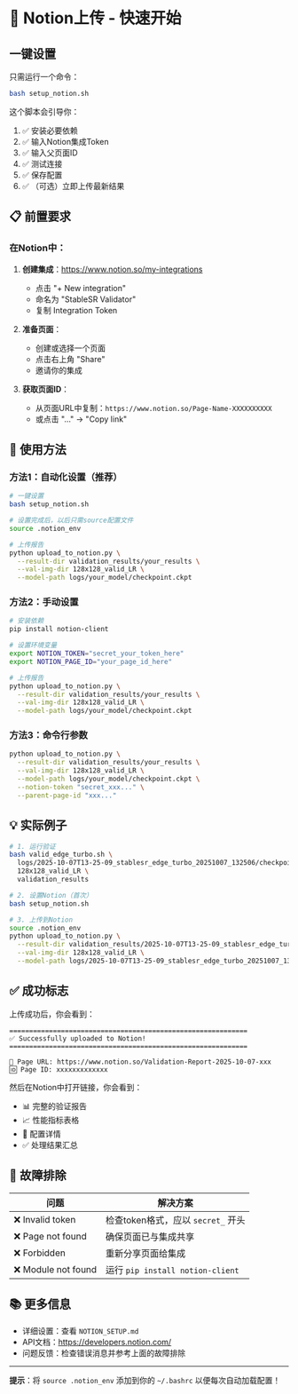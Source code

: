 # 🚀 Notion上传 - 快速开始

## 一键设置

只需运行一个命令：

```bash
bash setup_notion.sh
```

这个脚本会引导你：
1. ✅ 安装必要依赖
2. ✅ 输入Notion集成Token
3. ✅ 输入父页面ID
4. ✅ 测试连接
5. ✅ 保存配置
6. ✅ （可选）立即上传最新结果

## 📋 前置要求

### 在Notion中：

1. **创建集成**：https://www.notion.so/my-integrations
   - 点击 "+ New integration"
   - 命名为 "StableSR Validator"
   - 复制 Integration Token

2. **准备页面**：
   - 创建或选择一个页面
   - 点击右上角 "Share"
   - 邀请你的集成

3. **获取页面ID**：
   - 从页面URL中复制：`https://www.notion.so/Page-Name-XXXXXXXXXX`
   - 或点击 "..." → "Copy link"

## 🎯 使用方法

### 方法1：自动化设置（推荐）

```bash
# 一键设置
bash setup_notion.sh

# 设置完成后，以后只需source配置文件
source .notion_env

# 上传报告
python upload_to_notion.py \
  --result-dir validation_results/your_results \
  --val-img-dir 128x128_valid_LR \
  --model-path logs/your_model/checkpoint.ckpt
```

### 方法2：手动设置

```bash
# 安装依赖
pip install notion-client

# 设置环境变量
export NOTION_TOKEN="secret_your_token_here"
export NOTION_PAGE_ID="your_page_id_here"

# 上传报告
python upload_to_notion.py \
  --result-dir validation_results/your_results \
  --val-img-dir 128x128_valid_LR \
  --model-path logs/your_model/checkpoint.ckpt
```

### 方法3：命令行参数

```bash
python upload_to_notion.py \
  --result-dir validation_results/your_results \
  --val-img-dir 128x128_valid_LR \
  --model-path logs/your_model/checkpoint.ckpt \
  --notion-token "secret_xxx..." \
  --parent-page-id "xxx..."
```

## 💡 实际例子

```bash
# 1. 运行验证
bash valid_edge_turbo.sh \
  logs/2025-10-07T13-25-09_stablesr_edge_turbo_20251007_132506/checkpoints/epoch=000215.ckpt \
  128x128_valid_LR \
  validation_results

# 2. 设置Notion（首次）
bash setup_notion.sh

# 3. 上传到Notion
source .notion_env
python upload_to_notion.py \
  --result-dir validation_results/2025-10-07T13-25-09_stablesr_edge_turbo_20251007_132506_epoch=000215 \
  --val-img-dir 128x128_valid_LR \
  --model-path logs/2025-10-07T13-25-09_stablesr_edge_turbo_20251007_132506/checkpoints/epoch=000215.ckpt
```

## ✅ 成功标志

上传成功后，你会看到：

```
============================================================
✅ Successfully uploaded to Notion!
============================================================

📄 Page URL: https://www.notion.so/Validation-Report-2025-10-07-xxx
🆔 Page ID: xxxxxxxxxxxxx
```

然后在Notion中打开链接，你会看到：
- 📊 完整的验证报告
- 📈 性能指标表格
- 🔧 配置详情
- ✅ 处理结果汇总

## 🔧 故障排除

| 问题 | 解决方案 |
|------|----------|
| ❌ Invalid token | 检查token格式，应以 `secret_` 开头 |
| ❌ Page not found | 确保页面已与集成共享 |
| ❌ Forbidden | 重新分享页面给集成 |
| ❌ Module not found | 运行 `pip install notion-client` |

## 📚 更多信息

- 详细设置：查看 `NOTION_SETUP.md`
- API文档：https://developers.notion.com/
- 问题反馈：检查错误消息并参考上面的故障排除

---

**提示**：将 `source .notion_env` 添加到你的 `~/.bashrc` 以便每次自动加载配置！

